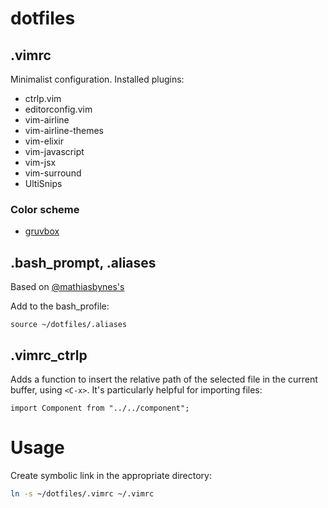 # dotfiles

## .vimrc
Minimalist configuration. 
Installed plugins:
* ctrlp.vim
* editorconfig.vim
* vim-airline
* vim-airline-themes
* vim-elixir
* vim-javascript
* vim-jsx
* vim-surround
* UltiSnips

### Color scheme
* [gruvbox](https://github.com/morhetz/gruvbox)

## .bash_prompt, .aliases
Based on [@mathiasbynes's](https://github.com/mathiasbynens/dotfiles)

Add to the bash_profile:
```
source ~/dotfiles/.aliases
```

## .vimrc_ctrlp
Adds a function to insert the relative path of the selected file in the current buffer, using `<C-x>`.
It's particularly helpful for importing files:
```
import Component from "../../component";
```


# Usage
Create symbolic link in the appropriate directory: 
```bash
ln -s ~/dotfiles/.vimrc ~/.vimrc
```
